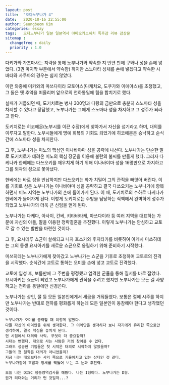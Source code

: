 ```yaml
---
layout: post
title:  "오다노부나가 4"
date:   2020-10-16 22:55:00
author: Seungbeom Kim
categories: essay
tags:	오다노부나가 일본 일본역사 야마오카소하치 독후감 리뷰 감상문
sitemap :
  changefreq : daily
  priority : 1.0
---
```


다키가와 가즈마사는 지략을 통해 노부나가와 약속한 지 반년 만에 구와나 성을 손에 넣었다. (3권 마지막 부분에서 약속함)
하지만 스노마타 성채를 손에 넣겠다고 약속한 시바타와 사쿠마의 경우는 쉽지 않았다.

이런 와중에 미카와의 마쓰다이라 모토야스(다케치요, 도쿠가와 이에야스)를 초청했고, 그 둘은 옛 추억을 떠올리며 앞으로의 천하통일에 힘을 합치기로 했다.

실패가 거듭되던 때, 도키치로는 병사 300명과 다량의 금만으로 충분히 스노마타 성을 차지할 수 있다고 장담했고, 노부나가는 그에게 스노마타 성을 차지하고 그 성주가 되라고 한다.

도키치로는 히코에몬(노부시를 이끈 수장)에게 찾아가서 자신을 섬기라고 하며, 대의를 이루자고 말한다. 노부시들에게 명예 회복의 기회도 되었기에 히코에몬은 승낙하고 순식간에 스노마타 성을 차지한다.

그 후, 노부나가는 미노의 핵심인 이나바야마 성을 공략에 나선다. 노부나가는 단순한 말로 도키치로가 데려온 미노의 핵심 장군을 이용해 불란의 불씨를 만들게 했다. 그러자 다케나카 한베에는 다쓰오키를 깨우치게 하기 위해 이나바야마 성을 16명만으로 차지하고 그를 외곽의 성으로 쫓아냈다.

한베에는 바로 성을 반납하지만 다쓰오키는 화가 치밀어 그의 관직을 빼앗아 버린다. 이를 기회로 삼은 노부나가는 이나바야마 성을 공략하고 결국 다쓰오키는 노부나가에 항복하면서 미노 지역는 노부나가의 손에 들어가게 된다. 이 때, 도키치로의 수하로 다케나카 한베에가 들어가게 된다. 이렇게 도키치로는 주방을 담당하는 직책에서 완벽하게 성주가 되었고 노부나가의 더욱 큰 신임을 얻게 된다.

노부나가는 다케다, 아사이, 간베, 키타바타케, 마쓰다이라 등 여러 지역을 대표하는 가문에 자신의 아들, 딸을 이용한 정략결혼을 추진했다. 이렇게 노부나가는 안심하고 교토로 갈 수 있는 발판을 마련한 것이다.

그 후, 요시테루 쇼균이 살해되고 나자 호소카와 후지타카를 비롯하여 아케치 미쓰히데는 그의 동생 요시아키를 새로운 쇼균으로 옹립하기 위해 준비하기 시작했다.

미쓰히데는 노부나가에게 찾아갔고 노부나가는 쇼군을 기후로 초청하여 교토로의 진격을 시작했다. 순식간에 교토로 통하는 오미를 손에 넣고 교토로 진격했다.

교토에 입성 후, 보름만에 그 주변을 평정했고 엄격한 군율을 통해 질서를 바로 잡았다. 요시아키는 쇼군이 되었고 노부나가에게 관직을 주려고 했지만 노부나가는 모든 걸 사양하고는 천하를 통일에만 신경쓴다.

노부나가는 상인, 절 등 모든 일본인에게서 세금을 거둬들였다. 보통은 절에 시주를 하지만 노부나가는 반대로 천하를 평화롭게 하는데 모든 일본인이 동참해야 한다고 생각했던 것이다.

```
노부나가가 오미를 공략할 때 이렇게 말했다.
다들 자신의 이익만을 위해 생각한다. 그 이익만을 생각하다 보니 자기에게 유리한 쪽으로만
생각하여, 결국 핵심을 놓치게 된다.
현 시점에서 대의와 사익. 무엇이 더 중요할까?
시대는 변했다. 대의로 사는 사람은 거의 찾아볼 수 없다.
그래도 성공한 기업들은 첫 시작은 대의로 시작하지 않았을까?
그들의 첫 철학은 대의가 아니었을까?
지금 나는 대의보다는 사익 쪽으로 기울어지고 있는 상태인 것 같다.
노부나가같이 흐름과 정세를 꿰뚫어 보는 그 눈과 추진력.

오늘 나는 DISC 행동영역검사를 해봤다. 나는 I형이다. 노부나가는 D형.
뭔가 리더와는 거리가 먼 것일까...?
```
